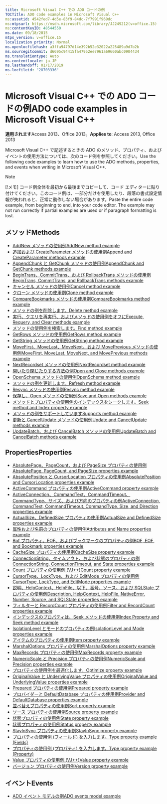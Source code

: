 ```yaml
---
title: Microsoft Visual C++ での ADO コードの例
TOCTitle: ADO code examples in Microsoft Visual C++
ms:assetid: 4542fed7-4d5e-83f9-84dc-7f7991f969dc
ms:mtpsurl: https://msdn.microsoft.com/library/JJ249212(v=office.15)
ms:contentKeyID: 48544550
ms.date: 09/18/2015
mtps_version: v=office.15
localization_priority: Normal
ms.openlocfilehash: a3ffa94797d14e392b52e32022a225489a9d7b2b
ms.sourcegitcommit: d6695c94415fa47952ee7961a69660abc0904434
ms.translationtype: Auto
ms.contentlocale: ja-JP
ms.lasthandoff: 01/17/2019
ms.locfileid: "28703336"
---
```

# <a name="ado-code-examples-in-microsoft-visual-c"></a><span data-ttu-id="bf369-102">Microsoft Visual C++ での ADO コードの例</span><span class="sxs-lookup"><span data-stu-id="bf369-102">ADO code examples in Microsoft Visual C++</span></span>

<span data-ttu-id="bf369-103">**適用されます**Access 2013、Office 2013。</span><span class="sxs-lookup"><span data-stu-id="bf369-103">**Applies to**: Access 2013, Office 2013</span></span>

<span data-ttu-id="bf369-104">Microsoft Visual C++ で記述するときの ADO のメソッド、プロパティ、およびイベントの使用方法については、次のコード例を参照してください。</span><span class="sxs-lookup"><span data-stu-id="bf369-104">Use the following code examples to learn how to use the ADO methods, properties, and events when writing in Microsoft Visual C++.</span></span>

> [!NOTE]
> <span data-ttu-id="bf369-p101">[!メモ] コード例全体を最初から最後までコピーして、コード エディターに貼り付けてください。このコード例は、一部分だけを使用したり、段落の書式設定情報が失われると、正常に動作しない場合があります。</span><span class="sxs-lookup"><span data-stu-id="bf369-p101">Paste the entire code example, from beginning to end, into your code editor. The example may not run correctly if partial examples are used or if paragraph formatting is lost.</span></span>

## <a name="methods"></a><span data-ttu-id="bf369-107">メソッド</span><span class="sxs-lookup"><span data-stu-id="bf369-107">Methods</span></span>

- [<span data-ttu-id="bf369-108">AddNew メソッドの使用例</span><span class="sxs-lookup"><span data-stu-id="bf369-108">AddNew method example</span></span>](addnew-method-example-vc.md)
- [<span data-ttu-id="bf369-109">追加および CreateParameter メソッドの使用例</span><span class="sxs-lookup"><span data-stu-id="bf369-109">Append and CreateParameter methods example</span></span>](append-and-createparameter-methods-example-vc.md)
- [<span data-ttu-id="bf369-110">AppendChunk と GetChunk メソッドの使用例</span><span class="sxs-lookup"><span data-stu-id="bf369-110">AppendChunk and GetChunk methods example</span></span>](appendchunk-and-getchunk-methods-example-vc.md)
- [<span data-ttu-id="bf369-111">BeginTrans、CommitTrans、および RollbackTrans メソッドの使用例</span><span class="sxs-lookup"><span data-stu-id="bf369-111">BeginTrans, CommitTrans, and RollbackTrans methods example</span></span>](begintrans-committrans-and-rollbacktrans-methods-example-vc.md)
- [<span data-ttu-id="bf369-112">キャンセル メソッドの使用例</span><span class="sxs-lookup"><span data-stu-id="bf369-112">Cancel method example</span></span>](cancel-method-example-vc.md)
- [<span data-ttu-id="bf369-113">クローン メソッドの使用例</span><span class="sxs-lookup"><span data-stu-id="bf369-113">Clone method example</span></span>](clone-method-example-vc.md)
- [<span data-ttu-id="bf369-114">CompareBookmarks メソッドの使用例</span><span class="sxs-lookup"><span data-stu-id="bf369-114">CompareBookmarks method example</span></span>](comparebookmarks-method-example-vc.md)
- [<span data-ttu-id="bf369-115">メソッドの例を削除します。</span><span class="sxs-lookup"><span data-stu-id="bf369-115">Delete method example</span></span>](delete-method-example-vc.md)
- [<span data-ttu-id="bf369-116">実行、クエリを再実行、およびメソッドの使用例をオフに</span><span class="sxs-lookup"><span data-stu-id="bf369-116">Execute, Requery, and Clear methods example</span></span>](execute-requery-and-clear-methods-example-vc.md)
- [<span data-ttu-id="bf369-117">メソッドの使用例を検索します。</span><span class="sxs-lookup"><span data-stu-id="bf369-117">Find method example</span></span>](find-method-example-vc.md)
- [<span data-ttu-id="bf369-118">GetRows メソッドの使用例</span><span class="sxs-lookup"><span data-stu-id="bf369-118">GetRows method example</span></span>](getrows-method-example-vc.md)
- [<span data-ttu-id="bf369-119">GetString メソッドの使用例</span><span class="sxs-lookup"><span data-stu-id="bf369-119">GetString method example</span></span>](getstring-method-example-vc.md)
- [<span data-ttu-id="bf369-120">MoveFirst、MoveLast、MoveNext、および MovePrevious メソッドの使用例</span><span class="sxs-lookup"><span data-stu-id="bf369-120">MoveFirst, MoveLast, MoveNext, and MovePrevious methods example</span></span>](movefirst-movelast-movenext-and-moveprevious-methods-example-vc.md)
- [<span data-ttu-id="bf369-121">NextRecordset メソッドの使用例</span><span class="sxs-lookup"><span data-stu-id="bf369-121">NextRecordset method example</span></span>](nextrecordset-method-example-vc.md)
- [<span data-ttu-id="bf369-122">開いたり閉じたりする方法の例</span><span class="sxs-lookup"><span data-stu-id="bf369-122">Open and Close methods example</span></span>](open-and-close-methods-example-vc.md)
- [<span data-ttu-id="bf369-123">OpenSchema メソッドの使用例</span><span class="sxs-lookup"><span data-stu-id="bf369-123">OpenSchema method example</span></span>](openschema-method-example-vc.md)
- [<span data-ttu-id="bf369-124">メソッドの例を更新します。</span><span class="sxs-lookup"><span data-stu-id="bf369-124">Refresh method example</span></span>](refresh-method-example-vc.md)
- [<span data-ttu-id="bf369-125">Resync メソッドの使用例</span><span class="sxs-lookup"><span data-stu-id="bf369-125">Resync method example</span></span>](resync-method-example-vc.md)
- [<span data-ttu-id="bf369-126">保存し、Open メソッドの使用例</span><span class="sxs-lookup"><span data-stu-id="bf369-126">Save and Open methods example</span></span>](save-and-open-methods-example-vc.md)
- [<span data-ttu-id="bf369-127">メソッドとプロパティの使用例のインデックスをシークします。</span><span class="sxs-lookup"><span data-stu-id="bf369-127">Seek method and Index property example</span></span>](seek-method-and-index-property-example-vc.md)
- [<span data-ttu-id="bf369-128">メソッドの例をサポートしています</span><span class="sxs-lookup"><span data-stu-id="bf369-128">Supports method example</span></span>](supports-method-example-vc.md)
- [<span data-ttu-id="bf369-129">更新と CancelUpdate メソッドの使用例</span><span class="sxs-lookup"><span data-stu-id="bf369-129">Update and CancelUpdate methods example</span></span>](update-and-cancelupdate-methods-example-vc.md)
- [<span data-ttu-id="bf369-130">UpdateBatch、および CancelBatch メソッドの使用例</span><span class="sxs-lookup"><span data-stu-id="bf369-130">UpdateBatch and CancelBatch methods example</span></span>](updatebatch-and-cancelbatch-methods-example-vc.md)

## <a name="properties"></a><span data-ttu-id="bf369-131">Properties</span><span class="sxs-lookup"><span data-stu-id="bf369-131">Properties</span></span>

- [<span data-ttu-id="bf369-132">AbsolutePage、PageCount、および PageSize プロパティの使用例</span><span class="sxs-lookup"><span data-stu-id="bf369-132">AbsolutePage, PageCount, and PageSize properties example</span></span>](absolutepage-pagecount-and-pagesize-properties-example-vc.md)
- [<span data-ttu-id="bf369-133">AbsolutePosition と CursorLocation プロパティの使用例</span><span class="sxs-lookup"><span data-stu-id="bf369-133">AbsolutePosition and CursorLocation properties example</span></span>](absoluteposition-and-cursorlocation-properties-example-vc.md)
- [<span data-ttu-id="bf369-134">ActiveCommand プロパティの使用例</span><span class="sxs-lookup"><span data-stu-id="bf369-134">ActiveCommand property example</span></span>](activecommand-property-example-vc.md)
- [<span data-ttu-id="bf369-135">ActiveConnection、CommandText、CommandTimeout、CommandType、サイズ、および方向のプロパティの例</span><span class="sxs-lookup"><span data-stu-id="bf369-135">ActiveConnection, CommandText, CommandTimeout, CommandType, Size, and Direction properties example</span></span>](activeconnection-commandtext-commandtimeout-commandtype-size-and-direction-properties-example-vc.md)
- [<span data-ttu-id="bf369-136">ActualSize、DefinedSize プロパティの使用例</span><span class="sxs-lookup"><span data-stu-id="bf369-136">ActualSize and DefinedSize properties example</span></span>](actualsize-and-definedsize-properties-example-vc.md)
- [<span data-ttu-id="bf369-137">属性および名前のプロパティの使用例</span><span class="sxs-lookup"><span data-stu-id="bf369-137">Attributes and Name properties example</span></span>](attributes-and-name-properties-example-vc.md)
- [<span data-ttu-id="bf369-138">Bof プロパティ、EOF、およびブックマークのプロパティの例</span><span class="sxs-lookup"><span data-stu-id="bf369-138">BOF, EOF, and Bookmark properties example</span></span>](bof-eof-and-bookmark-properties-example-vc.md)
- [<span data-ttu-id="bf369-139">CacheSize プロパティの使用例</span><span class="sxs-lookup"><span data-stu-id="bf369-139">CacheSize property example</span></span>](cachesize-property-example-vc.md)
- [<span data-ttu-id="bf369-140">ConnectionString、タイムアウト、および状態のプロパティの例</span><span class="sxs-lookup"><span data-stu-id="bf369-140">ConnectionString, ConnectionTimeout, and State properties example</span></span>](connectionstring-connectiontimeout-and-state-properties-example-vc.md)
- [<span data-ttu-id="bf369-141">Count プロパティの使用例 (VJ++)</span><span class="sxs-lookup"><span data-stu-id="bf369-141">Count property example</span></span>](count-property-example-vc.md)
- [<span data-ttu-id="bf369-142">CursorType、LockType、および EditMode プロパティの使用例</span><span class="sxs-lookup"><span data-stu-id="bf369-142">CursorType, LockType, and EditMode properties example</span></span>](cursortype-locktype-and-editmode-properties-example-vc.md)
- [<span data-ttu-id="bf369-143">説明、HelpContext、HelpFile、以下、番号、ソース、および SQLState プロパティの使用例</span><span class="sxs-lookup"><span data-stu-id="bf369-143">Description, HelpContext, HelpFile, NativeError, Number, Source, and SQLState properties example</span></span>](description-helpcontext-helpfile-nativeerror-number-source-and-sqlstate-properties-example-vc.md)
- [<span data-ttu-id="bf369-144">フィルターと RecordCount プロパティの使用例</span><span class="sxs-lookup"><span data-stu-id="bf369-144">Filter and RecordCount properties example</span></span>](filter-and-recordcount-properties-example-vc.md)
- [<span data-ttu-id="bf369-145">インデックスのプロパティは、Seek メソッドの使用例</span><span class="sxs-lookup"><span data-stu-id="bf369-145">Index Property and Seek method example</span></span>](seek-method-and-index-property-example-vc.md)
- [<span data-ttu-id="bf369-146">IsolationLevel とモードのプロパティの例</span><span class="sxs-lookup"><span data-stu-id="bf369-146">IsolationLevel and Mode properties example</span></span>](isolationlevel-and-mode-properties-example-vc.md)
- [<span data-ttu-id="bf369-147">アイテムのプロパティの使用例</span><span class="sxs-lookup"><span data-stu-id="bf369-147">Item property example</span></span>](item-property-example-vc.md)
- [<span data-ttu-id="bf369-148">MarshalOptions プロパティの使用例</span><span class="sxs-lookup"><span data-stu-id="bf369-148">MarshalOptions property example</span></span>](marshaloptions-property-example-vc.md)
- [<span data-ttu-id="bf369-149">MaxRecords プロパティの使用例</span><span class="sxs-lookup"><span data-stu-id="bf369-149">MaxRecords property example</span></span>](maxrecords-property-example-vc.md)
- [<span data-ttu-id="bf369-150">NumericScale と Precision プロパティの使用例</span><span class="sxs-lookup"><span data-stu-id="bf369-150">NumericScale and Precision properties example</span></span>](ado-numericscale-and-precision-properties-example-vc.md)
- [<span data-ttu-id="bf369-151">プロパティの使用例を最適化します。</span><span class="sxs-lookup"><span data-stu-id="bf369-151">Optimize property example</span></span>](optimize-property-example-vc.md)
- [<span data-ttu-id="bf369-152">OriginalValue と UnderlyingValue プロパティの使用例</span><span class="sxs-lookup"><span data-stu-id="bf369-152">OriginalValue and UnderlyingValue properties example</span></span>](originalvalue-and-underlyingvalue-properties-example-vc.md)
- [<span data-ttu-id="bf369-153">Prepared プロパティの使用例</span><span class="sxs-lookup"><span data-stu-id="bf369-153">Prepared property example</span></span>](prepared-property-example-vc.md)
- [<span data-ttu-id="bf369-154">プロバイダーと DefaultDatabase プロパティの使用例</span><span class="sxs-lookup"><span data-stu-id="bf369-154">Provider and DefaultDatabase properties example</span></span>](provider-and-defaultdatabase-properties-example-vc.md)
- [<span data-ttu-id="bf369-155">並べ替えプロパティの使用例</span><span class="sxs-lookup"><span data-stu-id="bf369-155">Sort property example</span></span>](sort-property-example-vc.md)
- [<span data-ttu-id="bf369-156">ソース プロパティの使用例</span><span class="sxs-lookup"><span data-stu-id="bf369-156">Source property example</span></span>](source-property-example-vc.md)
- [<span data-ttu-id="bf369-157">状態プロパティの使用例</span><span class="sxs-lookup"><span data-stu-id="bf369-157">State property example</span></span>](state-property-example-vc.md)
- [<span data-ttu-id="bf369-158">状態プロパティの使用例</span><span class="sxs-lookup"><span data-stu-id="bf369-158">Status property example</span></span>](status-property-example-vc.md)
- [<span data-ttu-id="bf369-159">StayInSync プロパティの使用例</span><span class="sxs-lookup"><span data-stu-id="bf369-159">StayInSync property example</span></span>](stayinsync-property-example-vc.md)
- [<span data-ttu-id="bf369-160">プロパティの使用例 (フィールド) を入力します。</span><span class="sxs-lookup"><span data-stu-id="bf369-160">Type property example (Fields)</span></span>](type-property-example-field-vc.md)
- [<span data-ttu-id="bf369-161">プロパティの使用例 (プロパティ) を入力します。</span><span class="sxs-lookup"><span data-stu-id="bf369-161">Type property example (Property)</span></span>](type-property-example-property-vc.md)
- [<span data-ttu-id="bf369-162">Value プロパティの使用例 (VJ++)</span><span class="sxs-lookup"><span data-stu-id="bf369-162">Value property example</span></span>](value-property-example-vc.md)
- [<span data-ttu-id="bf369-163">バージョン プロパティの使用例</span><span class="sxs-lookup"><span data-stu-id="bf369-163">Version property example</span></span>](version-property-example-vc.md)

## <a name="events"></a><span data-ttu-id="bf369-164">イベント</span><span class="sxs-lookup"><span data-stu-id="bf369-164">Events</span></span>

- [<span data-ttu-id="bf369-165">ADO イベント モデルの例</span><span class="sxs-lookup"><span data-stu-id="bf369-165">ADO events model example</span></span>](ado-events-model-example-vc.md)

